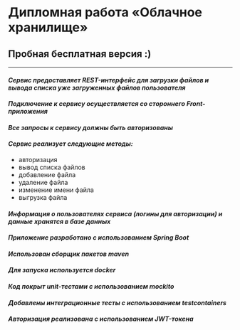 # **Дипломная работа «Облачное хранилище»**

## Пробная бесплатная версия :)

***

#### ***Сервис предоставляет REST-интерфейс для загрузки файлов и вывода списка уже загруженных файлов пользователя***

#### ***Подключение к сервису осуществляется со стороннего Front-приложения***

#### ***Все запросы к сервису должны быть авторизованы***

#### ***Сервис реализует следующие методы:***

- авторизация
- вывод списка файлов
- добавление файла
- удаление файла
- изменение имени файла
- выгрузка файла

#### ***Информация о пользователях сервиса (логины для авторизации) и данные хранятся в базе данных***

#### ***Приложение разработано с использованием Spring Boot***

#### ***Использован сборщик пакетов maven***

#### ***Для запуска используется docker***

#### ***Код покрыт unit-тестами с использованием mockito***

#### ***Добавлены интеграционные тесты с использованием testcontainers***

#### ***Авторизация реализована с использованием JWT-токена***
